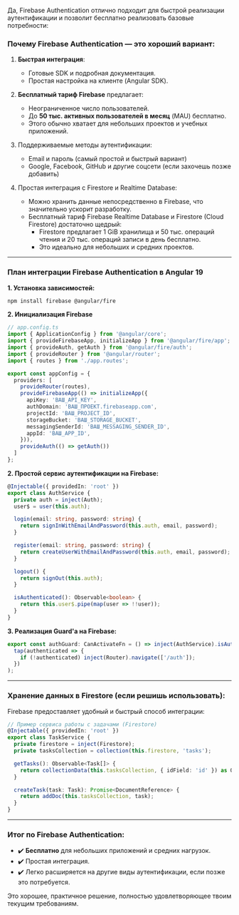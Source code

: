 Да, Firebase Authentication отлично подходит для быстрой реализации аутентификации и позволит бесплатно реализовать базовые потребности:

### Почему Firebase Authentication — это хороший вариант:

1. **Быстрая интеграция**:
   - Готовые SDK и подробная документация.
   - Простая настройка на клиенте (Angular SDK).

2. **Бесплатный тариф Firebase** предлагает:
   - Неограниченное число пользователей.
   - До **50 тыс. активных пользователей в месяц** (MAU) бесплатно.
   - Этого обычно хватает для небольших проектов и учебных приложений.

3. Поддерживаемые методы аутентификации:
   - Email и пароль (самый простой и быстрый вариант)
   - Google, Facebook, GitHub и другие соцсети (если захочешь позже добавить)

4. Простая интеграция с Firestore и Realtime Database:
   - Можно хранить данные непосредственно в Firebase, что значительно ускорит разработку.
   - Бесплатный тариф Firebase Realtime Database и Firestore (Cloud Firestore) достаточно щедрый:
     - Firestore предлагает 1 GiB хранилища и 50 тыс. операций чтения и 20 тыс. операций записи в день бесплатно.
     - Это идеально для небольших и средних проектов.

---

### План интеграции Firebase Authentication в Angular 19

**1. Установка зависимостей:**

```bash
npm install firebase @angular/fire
```

**2. Инициализация Firebase**

```typescript
// app.config.ts
import { ApplicationConfig } from '@angular/core';
import { provideFirebaseApp, initializeApp } from '@angular/fire/app';
import { provideAuth, getAuth } from '@angular/fire/auth';
import { provideRouter } from '@angular/router';
import { routes } from './app.routes';

export const appConfig = {
  providers: [
    provideRouter(routes),
    provideFirebaseApp(() => initializeApp({
      apiKey: 'ВАШ_API_KEY',
      authDomain: 'ВАШ_ПРОЕКТ.firebaseapp.com',
      projectId: 'ВАШ_PROJECT_ID',
      storageBucket: 'ВАШ_STORAGE_BUCKET',
      messagingSenderId: 'ВАШ_MESSAGING_SENDER_ID',
      appId: 'ВАШ_APP_ID',
    })),
    provideAuth(() => getAuth())
  ]
};
```

**2. Простой сервис аутентификации на Firebase:**

```typescript
@Injectable({ providedIn: 'root' })
export class AuthService {
  private auth = inject(Auth);
  user$ = user(this.auth);

  login(email: string, password: string) {
    return signInWithEmailAndPassword(this.auth, email, password);
  }

  register(email: string, password: string) {
    return createUserWithEmailAndPassword(this.auth, email, password);
  }

  logout() {
    return signOut(this.auth);
  }

  isAuthenticated(): Observable<boolean> {
    return this.user$.pipe(map(user => !!user));
  }
}
```

**3. Реализация Guard'а на Firebase:**

```typescript
export const authGuard: CanActivateFn = () => inject(AuthService).isAuthenticated().pipe(
  tap(authenticated => {
    if (!authenticated) inject(Router).navigate(['/auth']);
  })
);
```

---

### Хранение данных в Firestore (если решишь использовать):

Firebase предоставляет удобный и быстрый способ интеграции:

```typescript
// Пример сервиса работы с задачами (Firestore)
@Injectable({ providedIn: 'root' })
export class TaskService {
  private firestore = inject(Firestore);
  private tasksCollection = collection(this.firestore, 'tasks');

  getTasks(): Observable<Task[]> {
    return collectionData(this.tasksCollection, { idField: 'id' }) as Observable<Task[]>;
  }

  createTask(task: Task): Promise<DocumentReference> {
    return addDoc(this.tasksCollection, task);
  }
}
```

---

### Итог по Firebase Authentication:

- ✔️ **Бесплатно** для небольших приложений и средних нагрузок.
- ✔️ Простая интеграция.
- ✔️ Легко расширяется на другие виды аутентификации, если позже это потребуется.

Это хорошее, практичное решение, полностью удовлетворяющее твоим текущим требованиям.